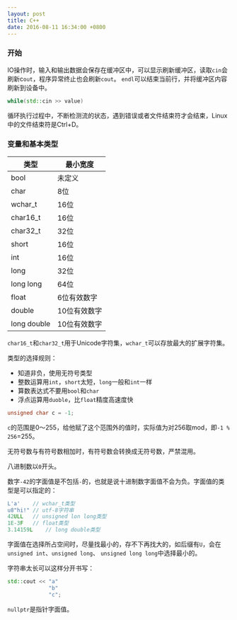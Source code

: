 ```yaml
---
layout: post
title: C++
date: 2016-08-11 16:34:00 +0800
---
```


### 开始

IO操作时，输入和输出数据会保存在缓冲区中，可以显示刷新缓冲区，读取`cin`会刷新c`out`，程序异常终止也会刷新`cout`。
`endl`可以结束当前行，并将缓冲区内容刷新到设备中。

```c++
while(std::cin >> value)
```
循环执行过程中，不断检测流的状态，遇到错误或者文件结束符才会结束，Linux中的文件结束符是Ctrl+D。

### 变量和基本类型

类型         | 最小宽度
------------|-----------
bool        | 未定义
char        | 8位
wchar_t     | 16位
char16_t    | 16位
char32_t    | 32位
short       | 16位
int         | 16位
long        | 32位
long long   | 64位
float       | 6位有效数字
double      | 10位有效数字
long double | 10位有效数字

`char16_t`和`char32_t`用于Unicode字符集，`wchar_t`可以存放最大的扩展字符集。

类型的选择规则：

- 知道非负，使用无符号类型
- 整数运算用`int`，`short`太短，`long`一般和`int`一样
- 算数表达式不要用`bool`和`char`
- 浮点运算用`duoble`，比`float`精度高速度快

```c++
unsigned char c = -1;
```
`c`的范围是0～255，给他赋了这个范围外的值时，实际值为对256取mod，即`-1 % 256`=255。

无符号数与有符号数相加时，有符号数会转换成无符号数，严禁混用。

八进制数以`0`开头。

数字`-42`的字面值是不包括`-`的，也就是说十进制数字面值不会为负。字面值的类型是可以指定的：

```c++
L'a'    // wchar_t类型
u8"hi!" // utf-8字符串
42ULL   // unsigned lon long类型
1E-3F   // float类型
3.14159L    // long double类型
```
字面值在选择所占空间时，尽量找最小的，存不下再找大的，如后缀有`U`，会在`unsigned int`、`unsigned long`、
`unsigned long long`中选择最小的。

字符串太长可以这样分开书写：

```c++
std::cout << "a"
             "b"
             "c";
```

`nullptr`是指针字面值。
